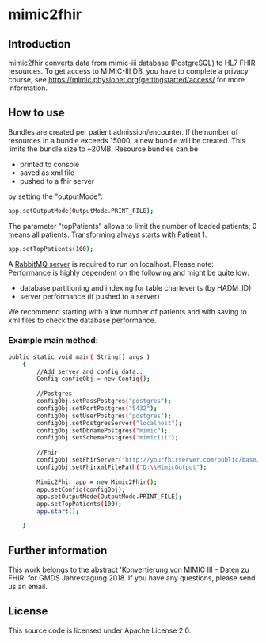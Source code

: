 # mimic2fhir 
## Introduction
mimic2fhir converts data from mimic-iii database (PostgreSQL) to HL7 FHIR resources.
To get access to MIMIC-III DB, you have to complete a privacy course, see https://mimic.physionet.org/gettingstarted/access/ for more information. 

## How to use
Bundles are created per patient admission/encounter. If the number of resources in a bundle exceeds 15000, a new bundle will be created. This limits the bundle size to ~20MB.
Resource bundles can be 
- printed to console
- saved as xml file
- pushed to a fhir server

by setting the "outputMode": 
```sh
app.setOutputMode(OutputMode.PRINT_FILE);
```
The parameter "topPatients" allows to limit the number of loaded patients; 0 means all patients. Transforming always starts with Patient 1.
```sh
app.setTopPatients(100);
```
A [RabbitMQ server](https://www.rabbitmq.com/) is required to run on localhost. 
Please note: Performance is highly dependent on the following and might be quite low:
- database partitioning and indexing for table chartevents (by HADM_ID)
- server performance (if pushed to a server)

We recommend starting with a low number of patients and with saving to xml files to check the database performance.   
 
### Example main method:
```sh
public static void main( String[] args )
    {   	
    	//Add server and config data..
    	Config configObj = new Config();
    	
    	//Postgres
    	configObj.setPassPostgres("postgres");
    	configObj.setPortPostgres("5432");
    	configObj.setUserPostgres("postgres");
    	configObj.setPostgresServer("localhost");
    	configObj.setDbnamePostgres("mimic");
    	configObj.setSchemaPostgres("mimiciii");
    	
    	//Fhir
    	configObj.setFhirServer("http://yourfhirserver.com/public/base/");
    	configObj.setFhirxmlFilePath("D:\\MimicOutput");
    	
    	Mimic2Fhir app = new Mimic2Fhir();
    	app.setConfig(configObj);
    	app.setOutputMode(OutputMode.PRINT_FILE);
    	app.setTopPatients(100);
    	app.start();

	}
```
## Further information
This work belongs to the abstract 'Konvertierung von MIMIC III – Daten zu FHIR' for GMDS Jahrestagung 2018. 
If you have any questions, please send us an email.

## License
This source code is licensed under Apache License 2.0.

